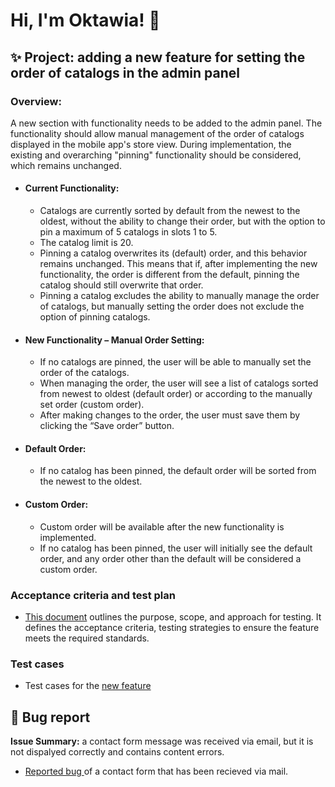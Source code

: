 <h1>Hi, I'm Oktawia! 👋

## ✨ Project: adding a new feature for setting the order of catalogs in the admin panel
### Overview: 
A new section with functionality needs to be added to the admin panel.
The functionality should allow manual management of the order of catalogs displayed in the mobile app's store view. During implementation, the existing and overarching "pinning" functionality should be considered, which remains unchanged.

- #### Current Functionality:
  * Catalogs are currently sorted by default from the newest to the oldest, without the ability to change their order, but with the option to pin a maximum of 5 catalogs in slots 1 to 5.
  * The catalog limit is 20.
  * Pinning a catalog overwrites its (default) order, and this behavior remains unchanged. This means that if, after implementing the new functionality, the order is different from the default, pinning the catalog should still overwrite that order.
  * Pinning a catalog excludes the ability to manually manage the order of catalogs, but manually setting the order does not exclude the option of pinning catalogs.
 
- #### New Functionality – Manual Order Setting:
   * If no catalogs are pinned, the user will be able to manually set the order of the catalogs.
   * When managing the order, the user will see a list of catalogs sorted from newest to oldest (default order) or according to the manually set order (custom order).
   * After making changes to the order, the user must save them by clicking the “Save order” button.

- #### Default Order:
    * If no catalog has been pinned, the default order will be sorted from the newest to the oldest.

- #### Custom Order:
   * Custom order will be available after the new functionality is implemented.
   * If no catalog has been pinned, the user will initially see the default order, and any order other than the default will be considered a custom order.

### Acceptance criteria and test plan 
* [This document](https://drive.google.com/file/d/1SGFOp4JpKDVWT8OdnoX8MIv393rdJfWx/view?usp=sharing) outlines the purpose, scope, and approach for testing.
It defines the acceptance criteria, testing strategies to ensure the feature meets the required standards.

### Test cases 
*  Test cases for the [new feature](https://drive.google.com/file/d/1_K6bmKztZoZFwznyxe38dsmWO7w7Itf7/view?usp=sharing)

## 🐛 Bug report
<b>Issue Summary:</b> a contact form message was received via email, but it is not dispalyed correctly and contains content errors.
 * [Reported bug ](https://drive.google.com/file/d/1djsoN9irGKnp7Ly22Q5aFSTFmwx9CJOE/view?usp=sharing) of a contact form that has been recieved via mail.



